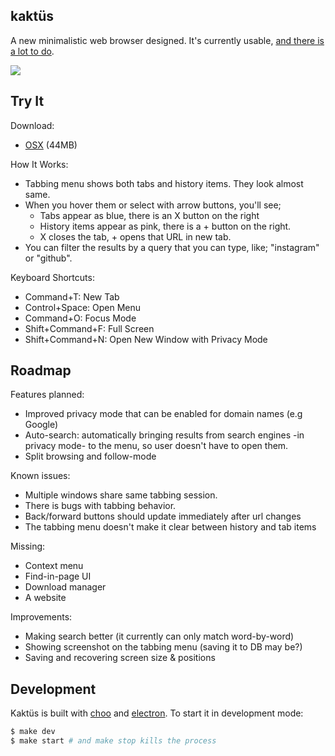## kaktüs

A new minimalistic web browser designed. It's currently usable, [and there is a lot to do](#roadmap). 

![](https://cldup.com/6jOWAjYdpo.png)

## Try It

Download:
* [OSX](https://www.dropbox.com/s/wwkj8c93s9ieijl/Kakt%C3%BCs-darwin-x64.zip?dl=0) (44MB)

How It Works:
* Tabbing menu shows both tabs and history items. They look almost same.
* When you hover them or select with arrow buttons, you'll see;
  - Tabs appear as blue, there is an X button on the right
  - History items appear as pink, there is a + button on the right.
  - X closes the tab, + opens that URL in new tab.
* You can filter the results by a query that you can type, like; "instagram" or "github".

Keyboard Shortcuts:
* Command+T: New Tab
* Control+Space: Open Menu
* Command+O: Focus Mode
* Shift+Command+F: Full Screen
* Shift+Command+N: Open New Window with Privacy Mode

## Roadmap

Features planned:
* Improved privacy mode that can be enabled for domain names (e.g Google)
* Auto-search: automatically bringing results from search engines -in privacy mode- to the menu, so user doesn't have to open them.
* Split browsing and follow-mode

Known issues:
* Multiple windows share same tabbing session.
* There is bugs with tabbing behavior.
* Back/forward buttons should update immediately after url changes
* The tabbing menu doesn't make it clear between history and tab items

Missing:
* Context menu
* Find-in-page UI
* Download manager
* A website

Improvements:
* Making search better (it currently can only match word-by-word)
* Showing screenshot on the tabbing menu (saving it to DB may be?)
* Saving and recovering screen size & positions

## Development

Kaktüs is built with [choo](https://github.com/yoshuawuyts/choo) and [electron](https://github.com/electron/electron). To start it in development mode:

```bash
$ make dev
$ make start # and make stop kills the process
```
